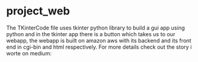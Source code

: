 # project_web
The TKinterCode file uses tkinter python library to build a gui app using python and in the tkinter app there is a button which takes us to our webapp, the webapp is built on amazon aws with its backend and its front end in cgi-bin and html respectively.
For more details check out the story i worte on medium: 
